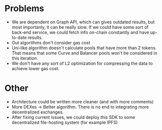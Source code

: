 # Problems

- We are dependent on Graph API, which can gives outdated results, but most importanly, it can be really slow. If we could have some sort of back-end service, we could fetch info on-chain constantly and have up-to-date results.
- Out algorithms don't consider gas cost
- Uni-like algorithm doesn't calculate pools that have more than 2 tokens. That means that some Curve and Balancer pools won't be considered in this iteration.
- We don't have any sort of L2 optimization for compressing the data to achieve lower gas cost.

# Other

- Architecture could be written more cleaner (and with more comments)
- More DEXes -> Better algorithm. There is no end to integrating more decentralized exchanges.
- After fixing current issues, we could deploy this SDK to some decentralized file-hosting system (for example IPFS)
